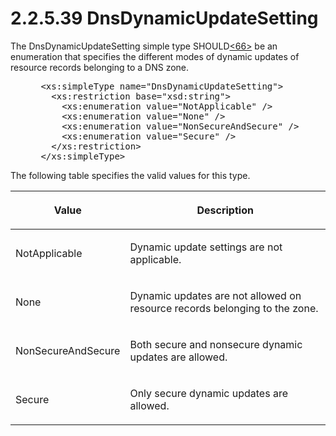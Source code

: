<html dir="LTR" xmlns:mshelp="http://msdn.microsoft.com/mshelp" xmlns:ddue="http://ddue.schemas.microsoft.com/authoring/2003/5" xmlns:xlink="http://www.w3.org/1999/xlink" xmlns:tool="http://www.microsoft.com/tooltip">
 <body>
 <div id="header">
 <h1 class="heading">2.2.5.39 DnsDynamicUpdateSetting</h1>
 </div>
 <div id="mainSection">
 <div id="mainBody">
 <div id="allHistory" class="saveHistory"></div>
 <div id="sectionSection0" class="section" name="collapseableSection">
 

<p>The DnsDynamicUpdateSetting simple type SHOULD<a id="Appendix_A_Target_66"></a><a href="3b257e05-6300-4286-a090-0f9949d290bf.md#Appendix_A_66" aria-label="Product behavior note 66">&lt;66&gt;</a> be an enumeration that
specifies the different modes of dynamic updates of resource records belonging
to a DNS zone.</p>

<dl>
<dd>
<div><pre> &lt;xs:simpleType name=&quot;DnsDynamicUpdateSetting&quot;&gt;
   &lt;xs:restriction base=&quot;xsd:string&quot;&gt;
     &lt;xs:enumeration value=&quot;NotApplicable&quot; /&gt;
     &lt;xs:enumeration value=&quot;None&quot; /&gt;
     &lt;xs:enumeration value=&quot;NonSecureAndSecure&quot; /&gt;
     &lt;xs:enumeration value=&quot;Secure&quot; /&gt;
   &lt;/xs:restriction&gt;
 &lt;/xs:simpleType&gt;
</pre></div>
</dd></dl>

<p>The following table specifies the valid values for this
type.</p>

<table>
 <thead>
 <tr>
 <th>
 <p>Value</p>
 </th>
 <th>
 <p>Description</p>
 </th>
 </tr>
 </thead>
 <tr>
 <td>
 <p>NotApplicable</p>
 </td>
 <td>
 <p>Dynamic update settings are not applicable.</p>
 </td>
 </tr>
 <tr>
 <td>
 <p>None</p>
 </td>
 <td>
 <p>Dynamic updates are not allowed on resource records
 belonging to the zone.</p>
 </td>
 </tr>
 <tr>
 <td>
 <p>NonSecureAndSecure</p>
 </td>
 <td>
 <p>Both secure and nonsecure dynamic updates are allowed.</p>
 </td>
 </tr>
 <tr>
 <td>
 <p>Secure</p>
 </td>
 <td>
 <p>Only secure dynamic updates are allowed.</p>
 </td>
 </tr>
</table>

<p> </p>


 </div>
 </div>
 </div>
 </body>
</html>
